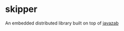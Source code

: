 skipper
=======

An embedded distributed library built on top of [javazab](https://github.com/ZK-1931/javazab)
